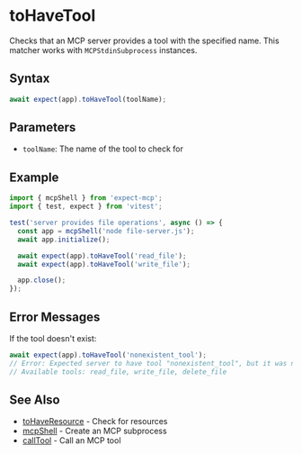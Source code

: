 # toHaveTool

Checks that an MCP server provides a tool with the specified name. This matcher works with `MCPStdinSubprocess` instances.

## Syntax

```ts
await expect(app).toHaveTool(toolName);
```

## Parameters

- `toolName`: The name of the tool to check for

## Example

```ts
import { mcpShell } from 'expect-mcp';
import { test, expect } from 'vitest';

test('server provides file operations', async () => {
  const app = mcpShell('node file-server.js');
  await app.initialize();

  await expect(app).toHaveTool('read_file');
  await expect(app).toHaveTool('write_file');

  app.close();
});
```

## Error Messages

If the tool doesn't exist:

```ts
await expect(app).toHaveTool('nonexistent_tool');
// Error: Expected server to have tool "nonexistent_tool", but it was not found.
// Available tools: read_file, write_file, delete_file
```

## See Also

- [toHaveResource](toHaveResource) - Check for resources
- [mcpShell](mcpShell) - Create an MCP subprocess
- [callTool](callTool) - Call an MCP tool
